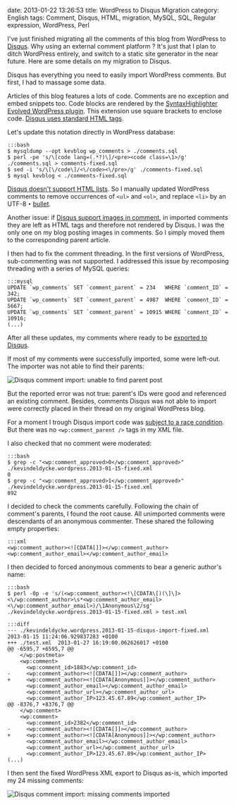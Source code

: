 date: 2013-01-22 13:26:53
title: WordPress to Disqus Migration
category: English
tags: Comment, Disqus, HTML, migration, MySQL, SQL, Regular expression, WordPress, Perl

I've just finished migrating all the comments of this blog from WordPress to [Disqus](http://disqus.com). Why using an external comment platform ? It's just that I plan to ditch WordPress entirely, and switch to a static site generator in the near future. Here are some details on my migration to Disqus.

Disqus has everything you need to easily import WordPress comments. But first, I had to massage some data.

Articles of this blog features a lots of code. Comments are no exception and embed snippets too. Code blocks are rendered by the [SyntaxHighlighter Evolved WordPress plugin](http://wordpress.org/extend/plugins/syntaxhighlighter/). This extension use square brackets to enclose code. [Disqus uses standard HTML tags](http://help.disqus.com/customer/portal/articles/665057).

Let's update this notation directly in WordPress database:

    :::bash
    $ mysqldump --opt kevblog wp_comments > ./comments.sql
    $ perl -pe 's/\[code lang=(.*?)\]/<pre><code class=\1>/g' ./comments.sql > comments-fixed.sql
    $ sed -i 's/\[\/code\]/<\/code><\/pre>/g' ./comments-fixed.sql
    $ mysql kevblog < ./comments-fixed.sql

[Disqus doesn't support HTML lists](http://help.disqus.com/customer/portal/articles/466253-what-html-tags-are-allowed-within-comments). So I manually updated WordPress comments to remove occurrences of `<ul>` and `<ol>`, and replace `<li>` by an UTF-8 `•` [bullet](http://en.wikipedia.org/wiki/Bullet_(typography)).

Another issue: if [Disqus support images in comment](http://blog.disqus.com/post/3764930816/fun-with-images), in imported comments they are left as HTML tags and therefore not rendered by Disqus. I was the only one on my blog posting images in comments. So I simply moved them to the corresponding parent article.

I then had to fix the comment threading. In the first versions of WordPress, sub-commenting was not supported. I addressed this issue by recomposing threading with a series of MySQL queries:

    :::mysql
    UPDATE `wp_comments` SET `comment_parent` = 234   WHERE `comment_ID` = 342;
    UPDATE `wp_comments` SET `comment_parent` = 4987  WHERE `comment_ID` = 5667;
    UPDATE `wp_comments` SET `comment_parent` = 10915 WHERE `comment_ID` = 10916;
    (...)

After all these updates, my comments where ready to be [exported to Disqus](http://help.disqus.com/customer/portal/articles/466255-exporting-comments-from-wordpress-to-disqus).

If most of my comments were successfully imported, some were left-out. The importer was not able to find their parents:

![Disqus comment import: unable to find parent post](/uploads/2013/disqus-import-error.png)

But the reported error was not true: parent's IDs were good and referenced an existing comment. Besides, comments Disqus was not able to import were correctly placed in their thread on my original WordPress blog.

For a moment I trough Disqus import code was [subject to a race condition](https://groups.google.com/d/topic/disqus-dev/LqCcFy67RJY/discussion). But there was no `<wp:comment_parent />` tags in my XML file.

I also checked that no comment were moderated:

    :::bash
    $ grep -c "<wp:comment_approved>0</wp:comment_approved>" ./kevindeldycke.wordpress.2013-01-15-fixed.xml
    0
    $ grep -c "<wp:comment_approved>1</wp:comment_approved>" ./kevindeldycke.wordpress.2013-01-15-fixed.xml
    892

I decided to check the comments carefully. Following the chain of comment's parents, I found the root cause. All unimported comments were descendants of an anonymous commenter. These shared the following empty properties:

    :::xml
    <wp:comment_author><![CDATA[]]></wp:comment_author>
    <wp:comment_author_email></wp:comment_author_email>

I then decided to forced anonymous comments to bear a generic author's name:

    :::bash
    $ perl -0p -e 's/(<wp:comment_author><!\[CDATA\[)(\]\]><\/wp:comment_author>\s*<wp:comment_author_email><\/wp:comment_author_email>)/\1Anonymous\2/sg' ./kevindeldycke.wordpress.2013-01-15-fixed.xml > test.xml

    :::diff
    --- ./kevindeldycke.wordpress.2013-01-15-disqus-import-fixed.xml        2013-01-15 11:24:06.929837283 +0100
    +++ ./test.xml  2013-01-27 16:19:00.062626017 +0100
    @@ -6595,7 +6595,7 @@
        </wp:postmeta>
        <wp:comment>
          <wp:comment_id>1883</wp:comment_id>
    -     <wp:comment_author><![CDATA[]]></wp:comment_author>
    +     <wp:comment_author><![CDATA[Anonymous]]></wp:comment_author>
          <wp:comment_author_email></wp:comment_author_email>
          <wp:comment_author_url></wp:comment_author_url>
          <wp:comment_author_IP>123.45.67.89</wp:comment_author_IP>
    @@ -8376,7 +8376,7 @@
        </wp:comment>
        <wp:comment>
          <wp:comment_id>2382</wp:comment_id>
    -     <wp:comment_author><![CDATA[]]></wp:comment_author>
    +     <wp:comment_author><![CDATA[Anonymous]]></wp:comment_author>
          <wp:comment_author_email></wp:comment_author_email>
          <wp:comment_author_url></wp:comment_author_url>
          <wp:comment_author_IP>123.45.67.89</wp:comment_author_IP>
    (...)

I then sent the fixed WordPress XML export to Disqus as-is, which imported my 24 missing comments:

![Disqus comment import: missing comments imported](/uploads/2013/disqus-import-complete.png)
